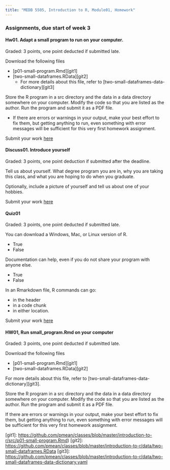 ```yaml
---
title: "MEDB 5505, Introduction to R, Module01, Homework"
---
```


### Assignments, due start of week 3

#### Hw01. Adapt a small program to run on your computer.

Graded: 3 points, one point deducted if submitted late.

Download the following files

+ [p01-small-program.Rmd][git1]
+ [two-small-dataframes.RData][git2]
  + For more details about this file, refer to [two-small-dataframes-data-dictionary][git3]

Store the R program in a src directory and the data in a data directory somewhere on your computer. Modify the code so that you are listed as the author. Run the program and submit it as a PDF file.
 
+ If there are errors or warnings in your output, make your best effort to fix them, but getting anything to run, even something with error messages will be sufficient for this very first homework assignment.

Submit your work [here][can1]

#### Discuss01. Introduce yourself

Graded: 3 points, one point deduction if submitted after the deadline.

Tell us about yourself. What degree program you are in, why you are taking this class, and what you are hoping to do when you graduate.

Optionally, include a picture of yourself and tell us about one of your hobbies.

Submit your work [here][can2]

#### Quiz01

Graded: 3 points, one point deducted if submitted late.

You can download a Windows, Mac, or Linux version of R.

+ True
+ False

Documentation can help, even if you do not share your program with anyone else.

+ True
+ False

In an Rmarkdown file, R commands can go:

+ in the header
+ in a code chunk
+ in either location.

Submit your work [here][can3]

#### HW01, Run small_program.Rmd on your computer

Graded: 3 points, one point deducted if submitted late.

Download the following files

+ [p01-small-program.Rmd][git1]
+ [two-small-dataframes.RData][git2]

For more details about this file, refer to [two-small-dataframes-data-dictionary][git3].

Store the R program in a src directory and the data in a data directory somewhere on your computer. Modify the code so that you are listed as the author. Run the program and submit it as a PDF file.

If there are errors or warnings in your output, make your best effort to fix them, but getting anything to run, even something with error messages will be sufficient for this very first homework assignment.



[can1]: https://umkc.instructure.com/courses/65169/assignments/279192?module_item_id=830847
[can2]: https://umkc.instructure.com/courses/65169/assignments/279189
[can3]: https://umkc.instructure.com/courses/65169/quizzes/64820?module_item_id=830849



[git1]: https://github.com/pmean/classes/blob/master/introduction-to-r/src/p01-small-program.Rmd)
[git2]: https://github.com/pmean/classes/blob/master/introduction-to-r/data/two-small-dataframes.RData
[git3]: https://github.com/pmean/classes/blob/master/introduction-to-r/data/two-small-dataframes-data-dictionary.yaml
